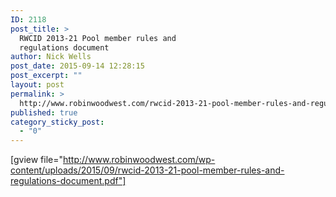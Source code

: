 ```yaml
---
ID: 2118
post_title: >
  RWCID 2013-21 Pool member rules and
  regulations document
author: Nick Wells
post_date: 2015-09-14 12:28:15
post_excerpt: ""
layout: post
permalink: >
  http://www.robinwoodwest.com/rwcid-2013-21-pool-member-rules-and-regulations-document/
published: true
category_sticky_post:
  - "0"
---
```

[gview file="http://www.robinwoodwest.com/wp-content/uploads/2015/09/rwcid-2013-21-pool-member-rules-and-regulations-document.pdf"]